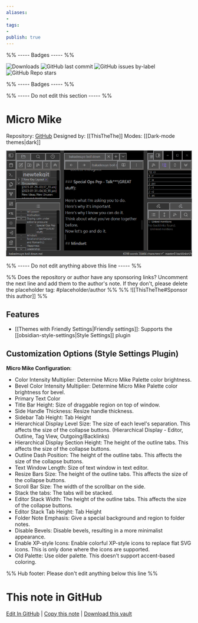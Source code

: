 ```yaml
---
aliases:
- 
tags: 
- 
publish: true
---
```


%% ----- Badges ----- %%

![Downloads](https://img.shields.io/badge/downloads-3233-573E7A?style=for-the-badge&logo=)
![GitHub last commit](https://img.shields.io/github/last-commit/ThisTheThe/MicroMike?color=573E7A&label=last%20update&logo=github&style=for-the-badge)
![GitHub issues by-label](https://img.shields.io/github/issues/ThisTheThe/MicroMike/help%20wanted?color=573E7A&logo=github&style=for-the-badge) 
![GitHub Repo stars](https://img.shields.io/github/stars/ThisTheThe/MicroMike?color=573E7A&logo=github&style=for-the-badge)

%% ----- Badges ----- %%

%% ----- Do not edit this section ----- %%

# Micro Mike

Repository: [GitHub](https://github.com/ThisTheThe/MicroMike)
Designed by: [[ThisTheThe]]
Modes: [[Dark-mode themes|dark]]



![screenshot](https://github.com/ThisTheThe/MicroMike/raw/HEAD/screenshotThumb.png)

%% ----- Do not edit anything above this line ----- %% 

%% Does the repository or author have any sponsoring links? Uncomment the next line and add them to the author's note. If they don't, please delete the placeholder tag: #placeholder/author %%
%% ![[ThisTheThe#Sponsor this author]] %%


## Features

- [[Themes with Friendly Settings|Friendly settings]]: Supports the [[obsidian-style-settings|Style Settings]] plugin

## Customization Options (Style Settings Plugin) 

**Micro Mike Configuration**: 
- Color Intensity Multiplier: Determine Micro Mike Palette color brightness.
- Bevel Color Intensity Multiplier: Determine Micro Mike Palette color brightness for bevel.
- Primary Text Color
- Title Bar Height: Size of draggable region on top of window.
- Side Handle Thickness: Resize handle thickness.
- Sidebar Tab Height: Tab Height
- Hierarchical Display Level Size: The size of each level's separation. This affects the size of the collapse buttons. (Hierarchical Display - Editor, Outline, Tag View, Outgoing/Backlinks)
- Hierarchical Display Section Height: The height of the outline tabs. This affects the size of the collapse buttons.
- Outline Dash Position: The height of the outline tabs. This affects the size of the collapse buttons.
- Text Window Length: Size of text window in text editor.
- Resize Bars Size: The height of the outline tabs. This affects the size of the collapse buttons.
- Scroll Bar Size: The width of the scrollbar on the side.
- Stack the tabs: The tabs will be stacked.
- Editor Stack Width: The height of the outline tabs. This affects the size of the collapse buttons.
- Editor Stack Tab Height: Tab Height
- Folder Note Emphasis: Give a special background and region to folder notes.
- Disable Bevels: Disable bevels, resulting in a more minimalist appearance.
- Enable XP-style Icons: Enable colorful XP-style icons to replace flat SVG icons. This is only done where the icons are supported.
- Old Palette: Use older palette. This doesn't support accent-based coloring.


%% Hub footer: Please don't edit anything below this line %%

# This note in GitHub

<span class="git-footer">[Edit In GitHub](https://github.dev/obsidian-community/obsidian-hub/blob/main/02%20-%20Community%20Expansions/02.05%20All%20Community%20Expansions/Themes/Micro%20Mike.md "git-hub-edit-note") | [Copy this note](https://raw.githubusercontent.com/obsidian-community/obsidian-hub/main/02%20-%20Community%20Expansions/02.05%20All%20Community%20Expansions/Themes/Micro%20Mike.md "git-hub-copy-note") | [Download this vault](https://github.com/obsidian-community/obsidian-hub/archive/refs/heads/main.zip "git-hub-download-vault") </span>

